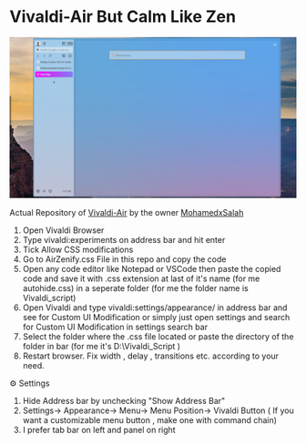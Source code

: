 # Vivaldi-Air But Calm Like Zen

![Zen like Vivaldi-Air](https://github.com/ELGUAPOLIFE/Custom-CSS-for-Vivaldi-Browser-Tab-bar-auto-collapse-or-expand-on-hover/blob/main/Screenshot%202025-09-28%20134117.png)

Actual Repository of [Vivaldi-Air](https://github.com/MohamedxSalah/Vivaldi-Air) by the owner [MohamedxSalah](https://github.com/MohamedxSalah)

1. Open Vivaldi Browser
2. Type vivaldi:experiments on address bar and hit enter
3. Tick Allow CSS modifications
4. Go to AirZenify.css File in this repo and copy the code
5. Open any code editor like Notepad or VSCode then paste the copied code and save it with .css extension at last of it's name (for me autohide.css) in a seperate folder (for me the folder name is Vivaldi_script)
6. Open Vivaldi and type vivaldi:settings/appearance/ in address bar and see for Custom UI Modification or simply just open settings and search for Custom UI Modification in settings search bar
7. Select the folder where the .css file located or paste the directory of the folder in bar (for me it's D:\Vivaldi_Script )
8. Restart browser. Fix width , delay , transitions etc. according to your need.

⚙️ Settings
1. Hide Address bar by unchecking "Show Address Bar"
2. Settings-> Appearance-> Menu-> Menu Position-> Vivaldi Button ( If you want a customizable menu button , make one with command chain)
3. I prefer tab bar on left and panel on right
